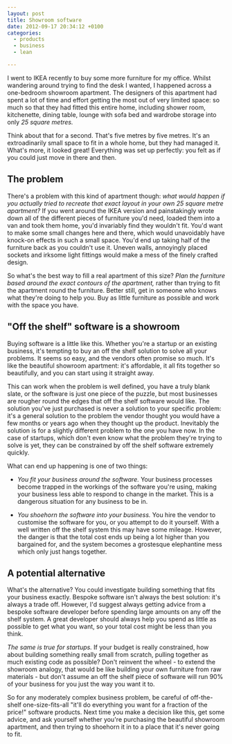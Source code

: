 ```yaml
---
layout: post
title: Showroom software
date: 2012-09-17 20:34:12 +0100
categories:
  - products
  - business
  - lean

---
```


I went to IKEA recently to buy some more furniture for my office. Whilst wandering around trying to find the desk I wanted, I happened across a one-bedroom showroom apartment. The designers of this apartment had spent a lot of time and effort getting the most out of very limited space: so much so that they had fitted this entire home, including shower room, kitchenette, dining table, lounge with sofa bed and wardrobe storage into only <i>25 square metres.</i>

Think about that for a second. That's five metres by five metres. It's an extroadinarily small space to fit in a whole home, but they had managed it. What's more, it looked great! Everything was set up perfectly: you felt as if you could just move in there and then.

## The problem

There's a problem with this kind of apartment though: *what would happen if you actually tried to recreate that exact layout in your own 25 square metre apartment?* If you went around the IKEA version and painstakingly wrote down all of the different pieces of furniture you'd need, loaded them into a van and took them home, you'd invariably find they wouldn't fit. You'd want to make some small changes here and there, which would unavoidably have knock-on effects in such a small space. You'd end up taking half of the furniture back as you couldn't use it. Uneven walls, annoyingly placed sockets and irksome light fittings would make a mess of the finely crafted design.

So what's the best way to fill a real apartment of this size? *Plan the furniture based around the exact contours of the apartment,* rather than trying to fit the apartment round the furniture. Better still, get in someone who knows what they're doing to help you. Buy as little furniture as possible and work with the space you have.

## "Off the shelf" software is a showroom

Buying software is a little like this. Whether you're a startup or an existing business, it's tempting to buy an off the shelf solution to solve all your problems. It seems so easy, and the vendors often promise so much. It's like the beautiful showroom apartment: it's affordable, it all fits together so beautifully, and you can start using it straight away.

This can work when the problem is well defined, you have a truly blank slate, or the software is just one piece of the puzzle, but most businesses are rougher round the edges that off the shelf software would like. The solution you've just purchased is never a solution to your specific problem: it's a general solution to the problem the vendor thought you would have a few months or years ago when they thought up the product. Inevitably the solution is for a slightly different problem to the one you have now. In the case of startups, which don't even know what the problem they're trying to solve is yet, they can be constrained by off the shelf software extremely quickly.

What can end up happening is one of two things:

* *You fit your business around the software.* Your business processes become trapped in the workings of the software you're using, making your business less able to respond to change in the market. This is a dangerous situation for any business to be in.

* *You shoehorn the software into your business.* You hire the vendor to customise the software for you, or you attempt to do it yourself. With a well written off the shelf system this may have some mileage. However, the danger is that the total cost ends up being a lot higher than you bargained for, and the system becomes a grostesque elephantine mess which only just hangs together.

## A potential alternative

What's the alternative? You could investigate building something that fits your business exactly. Bespoke software isn't always the best solution: it's always a trade off. However, I'd suggest always getting advice from a bespoke software developer before spending large amounts on any off the shelf system. A great developer should always help you spend as little as possible to get what you want, so your total cost might be less than you think.

*The same is true for startups.* If your budget is really constrained, how about building something really small from scratch, pulling together as much existing code as possible? Don't reinvent the wheel - to extend the showroom analogy, that would be like building your own furniture from raw materials - but don't assume an off the shelf piece of software will run 90% of your business for you just the way you want it to.

So for any moderately complex business problem, be careful of off-the-shelf one-size-fits-all "it'll do everything you want for a fraction of the price!" software products. Next time you make a decision like this, get some advice, and ask yourself whether you're purchasing the beautiful showroom apartment, and then trying to shoehorn it in to a place that it's never going to fit.
